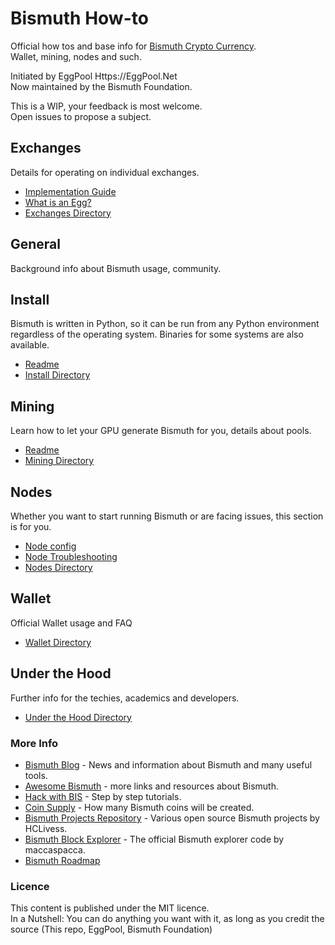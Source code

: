 # Bismuth How-to
Official how tos and base info for [Bismuth Crypto Currency](https://bismuth.cz).  
Wallet, mining, nodes and such.

Initiated by EggPool Https://EggPool.Net  
Now maintained by the Bismuth Foundation.

This is a WIP, your feedback is most welcome.  
Open issues to propose a subject.

## Exchanges

Details for operating on individual exchanges.

- [Implementation Guide](Exchanges/How_to_Implement.md)
- [What is an Egg?](Exchanges/WTF_is_an_egg.MD)
- [Exchanges Directory](Exchanges)

## General
Background info about Bismuth usage, community.

## Install
Bismuth is written in Python, so it can be run from any Python environment regardless of the operating system. Binaries for some systems are also available.

- [Readme](Install/readme.md)
- [Install Directory](Install)

## Mining
Learn how to let your GPU generate Bismuth for you, details about pools. 

- [Readme](Mining/README.md)
- [Mining Directory](Mining)

## Nodes
Whether you want to start running Bismuth or are facing issues, this section is for you.

- [Node config](Nodes/Node_config.MD)
- [Node Troubleshooting](Nodes/Node_Troubleshooting.MD)
- [Nodes Directory](Nodes)

## Wallet
Official Wallet usage and FAQ

- [Wallet Directory](Wallet)

## Under the Hood
Further info for the techies, academics and developers.

- [Under the Hood Directory](UnderTheHood)

### More Info

- [Bismuth Blog](https://hypernodes.bismuth.live/?page_id=20) - News and information about Bismuth and many useful tools.
- [Awesome Bismuth](https://github.com/bismuthfoundation/Awesome-Bismuth) - more links and resources about Bismuth.
- [Hack with BIS](https://github.com/bismuthfoundation/Hack-with-BIS) - Step by step tutorials.
- [Coin Supply](CoinSupply/Readme.md) - How many Bismuth coins will be created.
- [Bismuth Projects Repository](https://github.com/hclivess/BismuthProjects) - Various open source Bismuth projects by HCLivess.
- [Bismuth Block Explorer](https://github.com/maccaspacca/BismuthExplorer) - The official Bismuth explorer code by maccaspacca.
- [Bismuth Roadmap](https://github.com/bismuthfoundation/Roadmap)

### Licence
This content is published under the MIT licence.  
In a Nutshell: You can do anything you want with it, as long as you credit the source (This repo, EggPool, Bismuth Foundation)
